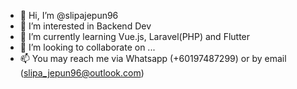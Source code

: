 - 👋 Hi, I’m @slipajepun96
- 👀 I’m interested in Backend Dev
- 🌱 I’m currently learning Vue.js, Laravel(PHP) and Flutter
- 💞️ I’m looking to collaborate on ...
- 📫 You may reach me via Whatsapp (+60197487299) or by email (slipa_jepun96@outlook.com)

<!---
slipajepun96/slipajepun96 is a ✨ special ✨ repository because its `README.md` (this file) appears on your GitHub profile.
You can click the Preview link to take a look at your changes.
--->
